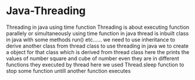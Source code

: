 # Java-Threading
Threading in java using time function
Threading is about executing function parallely or simultaneously using time function in java 
thread is inbuilt class in java with some methods run() etc......
we need to use inheritance to derive another class from thread class to use threading in java
we to create a object for that class which is derived from thread class
here the prints the values of number square and cube of number even they are in different functions they executed by thread
here we used Thread.sleep function to stop some function untill another function executes 
